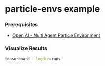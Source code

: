 # particle-envs example

### Prerequisites
* [Open AI - Multi Agent Particle Environment](https://github.com/openai/multiagent-particle-envs.git)

### Visualize Results
```bash
tensorboard --logdir=runs
```
